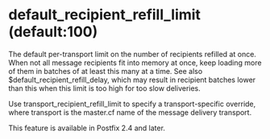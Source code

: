 # default_recipient_refill_limit (default:100) 


The default per-transport limit on the number of recipients refilled at
once.  When not all message recipients fit into memory at once, keep
loading more of them in batches of at least this many at a time.  See also
$default_recipient_refill_delay, which may result in recipient batches
lower than this when this limit is too high for too slow deliveries.


 Use transport_recipient_refill_limit to specify a
transport-specific override, where transport is the master.cf
name of the message delivery transport.


 This feature is available in Postfix 2.4 and later. 


